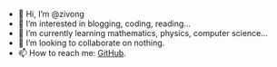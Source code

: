 - 👋 Hi, I’m @zivong
- 👀 I’m interested in blogging, coding, reading...
- 🌱 I’m currently learning mathematics, physics, computer science...
- 💞️ I’m looking to collaborate on nothing.
- 📫 How to reach me: [GitHub](https://github.com/zivong).

<!---
zivong/zivong is a ✨ special ✨ repository because its `README.md` (this file) appears on your GitHub profile.
You can click the Preview link to take a look at your changes.
--->
